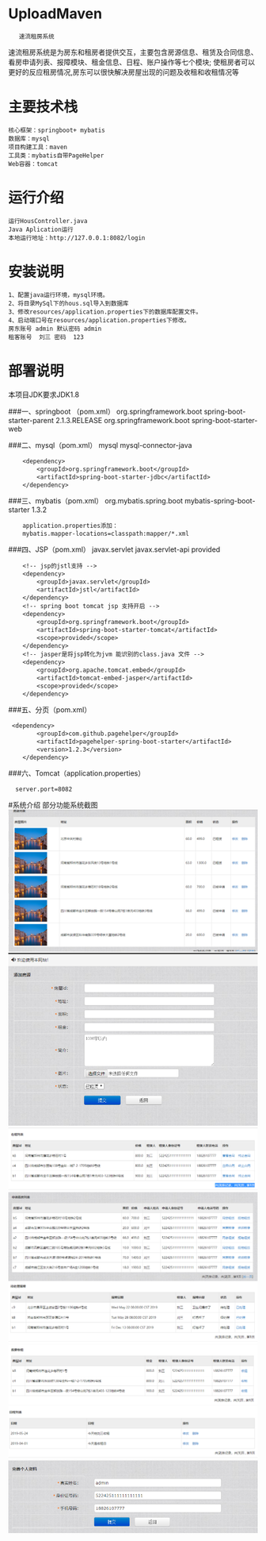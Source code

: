 # UploadMaven
       速流租房系统
速流租房系统是为房东和租房者提供交互，主要包含房源信息、租赁及合同信息、看房申请列表、报障模块、租金信息、日程、账户操作等七个模块;
使租房者可以更好的反应租房情况,房东可以很快解决房屋出现的问题及收租和收租情况等

# 主要技术栈
	核心框架：springboot+ mybatis
	数据库：mysql
	项目构建工具：maven
    工具类：mybatis自带PageHelper
    Web容器：tomcat
# 运行介绍
	运行HousController.java 
	Java Aplication运行
	本地运行地址：http://127.0.0.1:8082/login
# 安装说明
	1、配置java运行环境，mysql环境。
	2、将目录MySql下的hous.sql导入到数据库
	3、修改resources/application.properties下的数据库配置文件。
	4、启动端口号在resources/application.properties下修改。
	房东账号 admin 默认密码 admin
	租客账号  刘三 密码  123
# 部署说明
本项目JDK要求JDK1.8


###一、springboot （pom.xml）
     <parent>
		  <groupId>org.springframework.boot</groupId>
		  <artifactId>spring-boot-starter-parent</artifactId>
		  <version>2.1.3.RELEASE</version>
    	</parent>
	  <!-- 使用springmvc和spring的jar包 -->
    <dependencies>
    <dependency>
          <groupId>org.springframework.boot</groupId>
          <artifactId>spring-boot-starter-web</artifactId>
      </dependency>
  
###二、mysql（pom.xml）
	<!--集成mysql数据库-->
	<dependency>
            <groupId>mysql</groupId>
            <artifactId>mysql-connector-java</artifactId>
       </dependency>
       
        <dependency>
            <groupId>org.springframework.boot</groupId>
            <artifactId>spring-boot-starter-jdbc</artifactId>
        </dependency>
###三、mybatis（pom.xml）
	<dependency>
		    <groupId>org.mybatis.spring.boot</groupId>
		    <artifactId>mybatis-spring-boot-starter</artifactId>
		    <version>1.3.2</version>
		</dependency>
		
		application.properties添加：
		mybatis.mapper-locations=classpath:mapper/*.xml
###四、JSP（pom.xml）
	        <!-- springboot支持JSP的相关依赖 -->
		<!--servlet依赖 -->
		<dependency>
			<groupId>javax.servlet</groupId>
			<artifactId>javax.servlet-api</artifactId>
			<scope>provided</scope>
		</dependency>
 
		<!-- jsp的jstl支持 -->
		<dependency>
			<groupId>javax.servlet</groupId>
			<artifactId>jstl</artifactId>
		</dependency>
		<!-- spring boot tomcat jsp 支持开启 -->
		<dependency>
			<groupId>org.springframework.boot</groupId>
			<artifactId>spring-boot-starter-tomcat</artifactId>
			<scope>provided</scope>
		</dependency>
		<!-- jasper是将jsp转化为jvm 能识别的class.java 文件 -->
		<dependency>
			<groupId>org.apache.tomcat.embed</groupId>
			<artifactId>tomcat-embed-jasper</artifactId>
			<scope>provided</scope>
		</dependency>
    
###五、分页（pom.xml）
	  
	 <dependency>
		    <groupId>com.github.pagehelper</groupId>
		    <artifactId>pagehelper-spring-boot-starter</artifactId>
		    <version>1.2.3</version>
		</dependency>
    
###六、Tomcat（application.properties）

      server.port=8082
	
#系统介绍
部分功能系统截图
    ![image](https://github.com/1967718419/MavenHouse/blob/master/images/1.png)
    ![image](https://github.com/1967718419/MavenHouse/blob/master/images/2.png)
    ![image](https://github.com/1967718419/MavenHouse/blob/master/images/3.png)
    ![image](https://github.com/1967718419/MavenHouse/blob/master/images/4.png)
    ![image](https://github.com/1967718419/MavenHouse/blob/master/images/5.png)
    ![image](https://github.com/1967718419/MavenHouse/blob/master/images/6.png)
    ![image](https://github.com/1967718419/MavenHouse/blob/master/images/7.png)
    ![image](https://github.com/1967718419/MavenHouse/blob/master/images/8.png)
